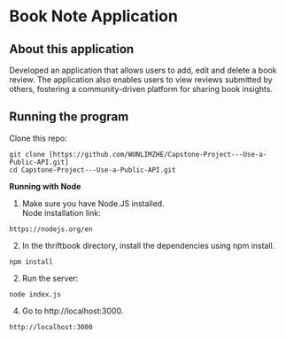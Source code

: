 # Book Note Application

About this application
-------------------------------------------------------
Developed an application that allows users to add, edit and delete a book review.
The application also enables users to view reviews submitted by others, fostering a community-driven platform for sharing book insights.

Running the program
-------------------------------------------------------
Clone this repo:
```
git clone [https://github.com/WUNLIMZHE/Capstone-Project---Use-a-Public-API.git]
cd Capstone-Project---Use-a-Public-API.git
```
**Running with Node** <br/>
1. Make sure you have Node.JS installed.<br/>
Node installation link: <br/>
```
https://nodejs.org/en
```

2. In the thriftbook directory, install the dependencies using npm install.<br/>
```
npm install
```

2. Run the server:<br/>
```
node index.js
```

4. Go to http://localhost:3000.
```
http://localhost:3000
```
